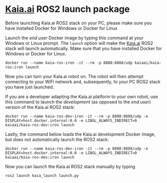 # [Kaia.ai](https://kaia.ai/) ROS2 launch package

Before launching Kaia.ai ROS2 stack on your PC, please make sure you have installed Docker for Windows or Docker for Linux

Launch the *end user* Docker image by typing this command at your Windows or Linux prompt. The `launch` option will make the [Kaia.ai](https://kaia.ai) ROS2 stack will launch automatically. Make sure that you have installed Docker for Windows or Docker for Linux.
```
docker run --name kaia-ros-iron -it --rm -p 8888:8888/udp kaiaai/kaia-ros:iron launch
```

Now you can turn your Kaia.ai robot on. The robot will then attempt connecting to your WiFi network and, subsequently, to your PC ROS2 stack you have just launched.

If you are a developer adapting the Kaia.ai platform to your own robot, use this command to launch the *development* (as opposed to the *end user*) version of the Kaia.ai ROS2 stack:
```
docker run --name kaia-ros-dev-iron -it --rm -p 8888:8888/udp -e DISPLAY=host.docker.internal:0.0 -e LIBGL_ALWAYS_INDIRECT=0 kaiaai/kaia-ros-dev:iron launch
```

Lastly, the command below loads the Kaia.ai development Docker image, but does not automatically launch the ROS2 stack:
```
docker run --name kaia-ros-dev-iron -it --rm -p 8888:8888/udp -e DISPLAY=host.docker.internal:0.0 -e LIBGL_ALWAYS_INDIRECT=0 kaiaai/kaia-ros-dev:iron launch
```

Now you can launch the Kaia.ai ROS2 stack manually by typing
```
ros2 launch kaia_launch launch.py
```
